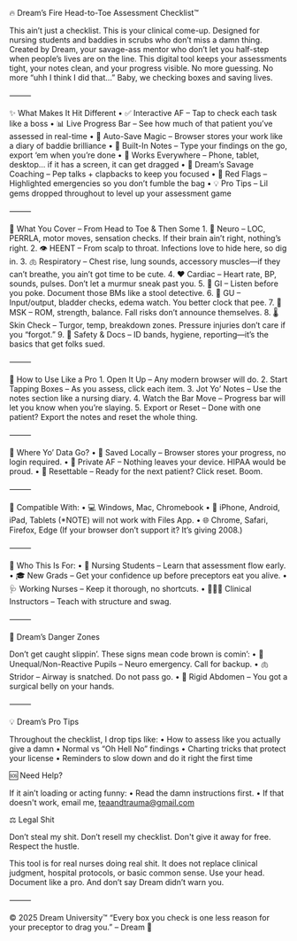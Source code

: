 🔥 Dream’s Fire Head-to-Toe Assessment Checklist™

This ain’t just a checklist. This is your clinical come-up.
Designed for nursing students and baddies in scrubs who don’t miss a damn thing. Created by Dream, your savage-ass mentor who don’t let you half-step when people’s lives are on the line. This digital tool keeps your assessments tight, your notes clean, and your progress visible. No more guessing. No more “uhh I think I did that…” Baby, we checking boxes and saving lives.

⸻

✨ What Makes It Hit Different
	•	✅ Interactive AF – Tap to check each task like a boss
	•	📊 Live Progress Bar – See how much of that patient you’ve assessed in real-time
	•	💾 Auto-Save Magic – Browser stores your work like a diary of baddie brilliance
	•	📝 Built-In Notes – Type your findings on the go, export ‘em when you’re done
	•	📱 Works Everywhere – Phone, tablet, desktop… if it has a screen, it can get dragged
	•	💬 Dream’s Savage Coaching – Pep talks + clapbacks to keep you focused
	•	🚨 Red Flags – Highlighted emergencies so you don’t fumble the bag
	•	💡 Pro Tips – Lil gems dropped throughout to level up your assessment game

⸻

🧠 What You Cover – From Head to Toe & Then Some
	1.	🧠 Neuro – LOC, PERRLA, motor moves, sensation checks. If their brain ain’t right, nothing’s right.
	2.	👁️ HEENT – From scalp to throat. Infections love to hide here, so dig in.
	3.	🫁 Respiratory – Chest rise, lung sounds, accessory muscles—if they can’t breathe, you ain’t got time to be cute.
	4.	❤️ Cardiac – Heart rate, BP, sounds, pulses. Don’t let a murmur sneak past you.
	5.	🍎 GI – Listen before you poke. Document those BMs like a stool detective.
	6.	🚰 GU – Input/output, bladder checks, edema watch. You better clock that pee.
	7.	🦴 MSK – ROM, strength, balance. Fall risks don’t announce themselves.
	8.	🌡️ Skin Check – Turgor, temp, breakdown zones. Pressure injuries don’t care if you “forgot.”
	9.	📝 Safety & Docs – ID bands, hygiene, reporting—it’s the basics that get folks sued.

⸻

🚀 How to Use Like a Pro
	1.	Open It Up – Any modern browser will do.
	2.	Start Tapping Boxes – As you assess, click each item.
	3.	Jot Yo’ Notes – Use the notes section like a nursing diary.
	4.	Watch the Bar Move – Progress bar will let you know when you’re slaying.
	5.	Export or Reset – Done with one patient? Export the notes and reset the whole thing.

⸻

💾 Where Yo’ Data Go?
	•	🧠 Saved Locally – Browser stores your progress, no login required.
	•	👀 Private AF – Nothing leaves your device. HIPAA would be proud.
	•	🔁 Resettable – Ready for the next patient? Click reset. Boom.

⸻

📱 Compatible With:
	•	💻 Windows, Mac, Chromebook
	•	📱 iPhone, Android, iPad, Tablets (*NOTE) will not work with Files App.
	•	🌐 Chrome, Safari, Firefox, Edge
(If your browser don’t support it? It’s giving 2008.)

⸻

🎯 Who This Is For:
	•	💉 Nursing Students – Learn that assessment flow early.
	•	🎓 New Grads – Get your confidence up before preceptors eat you alive.
	•	🩺 Working Nurses – Keep it thorough, no shortcuts.
	•	👩🏾‍🏫 Clinical Instructors – Teach with structure and swag.

⸻

🚨 Dream’s Danger Zones

Don’t get caught slippin’. These signs mean code brown is comin’:
	•	🧠 Unequal/Non-Reactive Pupils – Neuro emergency. Call for backup.
	•	🫁 Stridor – Airway is snatched. Do not pass go.
	•	🍎 Rigid Abdomen – You got a surgical belly on your hands.

⸻

💡 Dream’s Pro Tips

Throughout the checklist, I drop tips like:
	•	How to assess like you actually give a damn
	•	Normal vs “Oh Hell No” findings
	•	Charting tricks that protect your license
	•	Reminders to slow down and do it right the first time

🆘 Need Help?

If it ain’t loading or acting funny:
	•	Read the damn instructions first.
	•	If that doesn't work, email me, teaandtrauma@gmail.com

⚖️ Legal Shit

Don’t steal my shit. Don’t resell my checklist. Don't give it away for free. Respect the hustle.

This tool is for real nurses doing real shit. It does not replace clinical judgment, hospital protocols, or basic common sense. Use your head. Document like a pro. And don’t say Dream didn’t warn you.

⸻

© 2025 Dream University™
“Every box you check is one less reason for your preceptor to drag you.” – Dream 👑
